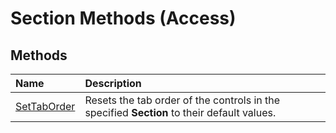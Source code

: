 
# Section Methods (Access)

## Methods



|**Name**|**Description**|
|:-----|:-----|
|[SetTabOrder](d0d993c5-045d-a457-f89a-459d85f98dec.md)|Resets the tab order of the controls in the specified  **Section** to their default values.|
